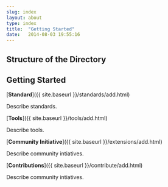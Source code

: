 ```yaml
---
slug: index
layout: about
type: index
title:  "Getting Started"
date:   2014-08-03 19:55:16
---
```


## Structure of the Directory



## Getting Started 

[__Standard__]({{ site.baseurl }}/standards/add.html)

Describe standards.

[__Tools__]({{ site.baseurl }}/tools/add.html)

Describe tools.

[__Community Initiative__]({{ site.baseurl }}/extensions/add.html)

Describe community intiatives.

[__Contributions__]({{ site.baseurl }}/contribute/add.html)

Describe community intiatives.
